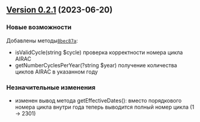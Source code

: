 ## [Version 0.2.1](https://github.com/yakoffka/AIRAC-calc/releases/tag/0.2.1) (2023-06-20)

### Новые возможности

Добавлены методы[`8bec87a`](https://github.com/yakoffka/AIRAC-calc/commit/8bec87aab5f179ff0f1c4d54db173f6cc44613ff):
- isValidCycle(string $cycle) проверка корректности номера цикла AIRAC
- getNumberCyclesPerYear(?string $year) получение количества циклов AIRAC в указанном году


### Незначительные изменения
- изменен вывод метода getEffectiveDates(): вместо порядкового номера цикла внутри года теперь выводится полный номер цикла (1 -> 2301)
